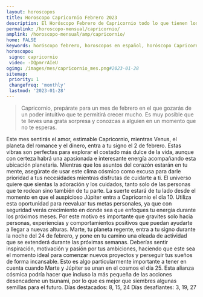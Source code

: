 ```yaml
---
layout: horoscopos
title: Horoscopo Capricornio Febrero 2023
description: El Horóscopo Febrero de Capricornio todo lo que tienen los astros preparados para este mes, amor, trabajo, familia. Todo sobre astrologia, tarot, predicciones. Horoscopo gratis en español, predicciones y astrología.
permalink: /horoscopo-mensual/capricornio/
amplink: /horoscopo-mensual/amp/capricornio/
home: FALSE
keywords: horóscopo febrero, horoscopos en español, horóscopo Capricornio febrero , horóscopo esperanza gracia, horoscop, horóscopos gratis, horoscopo Capricornio, Tarot, Astrologia, Zodíaco, Capricornio, horoscopo gratis, horoscopo del mes 
horoscopo:
 signo: capricornio
 video: -DQpmrrAIeU
ogimg: /images/mes/capricornio_mes.png#2023-01-28
sitemap:
 priority: 1
 changefreq: 'monthly'
 lastmod: '2023-01-28'
---
```



 > Capricornio, prepárate para un mes de febrero en el que gozarás de un poder intuitivo que te permitirá crecer mucho. Es muy posible que te lleves una grata sorpresa y conozcas a alguien en un momento que no te esperas.



Este mes sentirás el amor, estimable Capricornio, mientras Venus, el planeta del romance y el dinero, entra a tu signo el 2 de febrero. Estas vibras son perfectas para explorar el costado más dulce de la vida, aunque con certeza habrá una apasionada e interesante energía acompañando esta ubicación planetaria.
Mientras que los asuntos del corazón estarán en tu mente, asegúrate de usar este clima cósmico como excusa para darle prioridad a tus necesidades mientras disfrutas de cuidarte a ti. El universo quiere que sientas la adoración y los cuidados, tanto solo de las personas que te rodean sino también de tu parte.
La suerte estará de tu lado desde el momento en que el auspicioso Júpiter entra a Capricornio el día 10. Utiliza esta oportunidad para reevaluar tus metas personales, ya que con seguridad verás crecimiento en donde sea que enfoques tu energía durante los próximos meses. Por este motivo es importante que gravites solo hacia personas, experiencias y comportamientos positivos que puedan ayudarte a llegar a nuevas alturas.
Marte, tu planeta regente, entra a tu signo durante la noche del 24 de febrero, y pone en tu camino una oleada de actividad que se extenderá durante las próximas semanas. Deberías sentir inspiración, motivación y pasión por tus ambiciones, haciendo que este sea el momento ideal para comenzar nuevos proyectos y perseguir tus sueños de forma incansable. Esto es algo particularmente importante a tener en cuenta cuando Marte y Júpiter se unan en el cosmos el día 25. Esta alianza cósmica podría hacer que incluso la más pequeña de las acciones desencadene un tsunami, por lo que es mejor que siembres algunas semillas para el futuro.
Días destacados: 8, 15, 24
Días desafiantes: 3, 19, 27